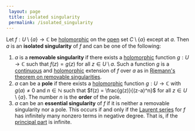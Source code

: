 ```yaml
---
 layout: page
 title: isolated singularity
 permalink: /isolated_singularity
---
```


Let $f:U\setminus\{a\}\to \mathbb C$ be [holomorphic](https://defsmath.github.io/DefsMath/holomorphic) on the [open](https://defsmath.github.io/DefsMath/open) set $C\setminus \{a\}$ except at $a$. Then $a$ is an **isolated singularity** of $f$ and can be one of the following:
1. $a$ is a **removable singularity** if there exists a [holomorphic](https://defsmath.github.io/DefsMath/holomorphic) function $g:U\to \mathbb C$ such that $f(z) = g(z)$ for all $z\in U\setminus a$. Such a function $g$ is a [continuous](https://defsmath.github.io/DefsMath/continuous) and [holomorphic](https://defsmath.github.io/DefsMath/holomorphic) extension of $f$ over $a$ as in [Riemann's theorem on removable singularities](https://defsmath.github.io/DefsMath/Riemann's_theorem_on_removable_singularities).
2. $a$ can be a **pole** if there exists a [holomorphic](https://defsmath.github.io/DefsMath/holomorphic) function $g:U\to\mathbb C$ with $g(a)\neq 0$ and $n\in\mathbb N$ such that $f(z) = \frac{g(z)}{(z-a)^n}$ for all $z\in U\setminus \{a\}$. The number $n$ is the **order** of the pole.
3. $a$ can be an **essential singularity** of $f$ if it is neither a removable singularity nor a pole. This occurs if and only if the [Laurent series](https://defsmath.github.io/DefsMath/Laurent_series) for $f$ has infinitely many nonzero terms in negative degree. That is, if the [principal part](https://defsmath.github.io/DefsMath/principal_part) is infinite. 